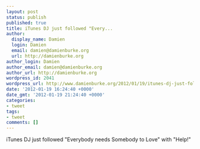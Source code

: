 ```yaml
---
layout: post
status: publish
published: true
title: iTunes DJ just followed "Every...
author:
  display_name: Damien
  login: Damien
  email: damien@damienburke.org
  url: http://damienburke.org
author_login: Damien
author_email: damien@damienburke.org
author_url: http://damienburke.org
wordpress_id: 2041
wordpress_url: http://www.damienburke.org/2012/01/19/itunes-dj-just-followed-every/
date: '2012-01-19 16:24:40 +0000'
date_gmt: '2012-01-19 21:24:40 +0000'
categories:
- tweet
tags:
- tweet
comments: []
---
```

<p>iTunes DJ just followed "Everybody needs Somebody to Love" with "Help!"</p>
